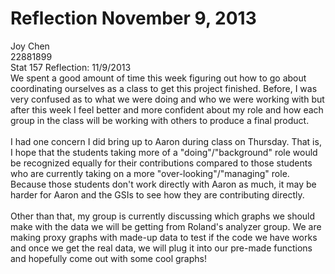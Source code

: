 Reflection November 9, 2013
===========
Joy Chen <br>
22881899<br>
Stat 157 Reflection: 11/9/2013<br>
We spent a good amount of time this week figuring out how to go about coordinating ourselves as a class to get this project finished. Before, I was very confused as to what we were doing and who we were working with but after this week I feel better and more confident about my role and how each group in the class will be working with others to produce a final product. 
<br><br>
I had one concern I did bring up to Aaron during class on Thursday. That is, I hope that the students taking more of a "doing"/"background" role would be recognized equally for their contributions compared to those students who are currently taking on a more "over-looking"/"managing" role. Because those students don't work directly with Aaron as much, it may be harder for Aaron and the GSIs to see how they are contributing directly. 
<br><br>
Other than that, my group is currently discussing which graphs we should make with the data we will be getting from Roland's analyzer group. We are making proxy graphs with made-up data to test if the code we have works and once we get the real data, we will plug it into our pre-made functions and hopefully come out with some cool graphs!
